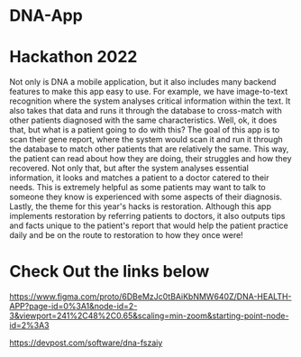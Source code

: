 # DNA-App
# Hackathon 2022
Not only is DNA a mobile application, but it also includes many backend features to make this app easy to use. For example, we have image-to-text recognition where the system analyses critical information within the text. It also takes that data and runs it through the database to cross-match with other patients diagnosed with the same characteristics. Well, ok, it does that, but what is a patient going to do with this? The goal of this app is to scan their gene report, where the system would scan it and run it through the database to match other patients that are relatively the same. This way, the patient can read about how they are doing, their struggles and how they recovered. Not only that, but after the system analyses essential information, it looks and matches a patient to a doctor catered to their needs. This is extremely helpful as some patients may want to talk to someone they know is experienced with some aspects of their diagnosis. Lastly, the theme for this year's hacks is restoration. Although this app implements restoration by referring patients to doctors, it also outputs tips and facts unique to the patient's report that would help the patient practice daily and be on the route to restoration to how they once were!

# Check Out the links below
https://www.figma.com/proto/6DBeMzJc0tBAiKbNMW640Z/DNA-HEALTH-APP?page-id=0%3A1&node-id=2-3&viewport=241%2C48%2C0.65&scaling=min-zoom&starting-point-node-id=2%3A3 

https://devpost.com/software/dna-fszaiy
